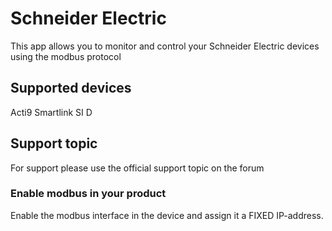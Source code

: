 # Schneider Electric 
This app allows you to monitor and control your Schneider Electric devices using the modbus protocol

## Supported devices
Acti9 Smartlink SI D


## Support topic
For support please use the official support topic on the forum 

### Enable modbus in your product
Enable the modbus interface in the device and assign it a FIXED IP-address.
